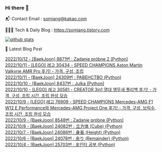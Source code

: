 ### Hi there 👋

📬  Contact Email : somjang@kakao.com

👨🏻‍💻  Tech & Daily Blog : https://somjang.tistory.com

[![github stats](https://github-readme-stats.vercel.app/api?username=SOMJANG&show_icons=true&hide_border=False)](https://somjang.tistory.com)

🤩 Latest Blog Post

[2022/10/12 - [BaekJoon] 8871번 : Zadanie próbne 2 (Python)](https://somjang.tistory.com/entry/BaekJoon-8871%EB%B2%88-Zadanie-pr%C3%B3bne-2-Python) <br>
[2022/10/11 - [LEGO] 레고 30434 - SPEED CHAMPIONS Aston Martin Valkyrie AMR Pro 후기! - 가격, 구성, 조립](https://somjang.tistory.com/entry/LEGO-%EB%A0%88%EA%B3%A0-30434-SPEED-CHAMPIONS-Aston-Martin-Valkyrie-AMR-Pro-%ED%9B%84%EA%B8%B0-%EA%B0%80%EA%B2%A9-%EA%B5%AC%EC%84%B1-%EC%A1%B0%EB%A6%BD) <br>
[2022/10/11 - [BaekJoon] 24309번 : РАВЕНСТВО (Python)](https://somjang.tistory.com/entry/BaekJoon-24309%EB%B2%88-%D0%A0%D0%90%D0%92%D0%95%D0%9D%D0%A1%D0%A2%D0%92%D0%9E-Python) <br>
[2022/10/10 - [BaekJoon] 8437번 : Julka (Python)](https://somjang.tistory.com/entry/BaekJoon-8437%EB%B2%88-Julka-Python) <br>
[2022/10/10 - [LEGO] 레고 30581 - CREATOR 3in1 열대 앵무새 폴리백 후기! - 가격, 구성, 조립 시간, 조립 완성 모습](https://somjang.tistory.com/entry/LEGO-%EB%A0%88%EA%B3%A0-30581-CREATOR-3in1-%EC%97%B4%EB%8C%80-%EC%95%B5%EB%AC%B4%EC%83%88-%ED%8F%B4%EB%A6%AC%EB%B0%B1-%ED%9B%84%EA%B8%B0-%EA%B0%80%EA%B2%A9-%EA%B5%AC%EC%84%B1-%EC%A1%B0%EB%A6%BD-%EC%8B%9C%EA%B0%84-%EC%A1%B0%EB%A6%BD-%EC%99%84%EC%84%B1-%EB%AA%A8%EC%8A%B5) <br>
[2022/10/9 - [LEGO] 레고 76909 - SPEED CHAMPIONS Mercedes-AMG F1 W12 E Performance와 Mercedes-AMG Project One 후기! - 가격, 구성, 브릭수, 조립 시간, 조립 완성 모습](https://somjang.tistory.com/entry/LEGO-%EB%A0%88%EA%B3%A0-76909-SPEED-CHAMPIONS-Mercedes-AMG-F1-W12-E-Performance%EC%99%80-Mercedes-AMG-Project-One-%ED%9B%84%EA%B8%B0-%EA%B0%80%EA%B2%A9-%EA%B5%AC%EC%84%B1-%EB%B8%8C%EB%A6%AD%EC%88%98-%EC%A1%B0%EB%A6%BD-%EC%8B%9C%EA%B0%84-%EC%A1%B0%EB%A6%BD-%EC%99%84%EC%84%B1-%EB%AA%A8%EC%8A%B5) <br>
[2022/10/9 - [BaekJoon] 8548번 : Zadanie próbne (Python)](https://somjang.tistory.com/entry/BaekJoon-8548%EB%B2%88-Zadanie-pr%C3%B3bne-Python) <br>
[2022/10/8 - [BaekJoon] 24082번 : 立方体 (Cube) (Python)](https://somjang.tistory.com/entry/BaekJoon-24082%EB%B2%88-%E7%AB%8B%E6%96%B9%E4%BD%93-Cube-Python) <br>
[2022/10/7 - [BaekJoon] 24086번 : 身長 (Height) (Python)](https://somjang.tistory.com/entry/BaekJoon-24086%EB%B2%88-%E8%BA%AB%E9%95%B7-Height-Python) <br>
[2022/10/6 - [BaekJoon] 24078번 : 余り (Remainder) (Python)](https://somjang.tistory.com/entry/BaekJoon-24078%EB%B2%88-%E4%BD%99%E3%82%8A-Remainder-Python) <br>
[2022/10/4 - [BaekJoon] 25703번 : 포인터 공부 (Python)](https://somjang.tistory.com/entry/BaekJoon-25703%EB%B2%88-%ED%8F%AC%EC%9D%B8%ED%84%B0-%EA%B3%B5%EB%B6%80-Python) <br>
